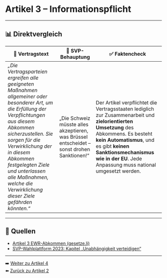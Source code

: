 # Artikel 3 – Informationspflicht

---

## 📊 Direktvergleich

| 📜 **Vertragstext** | 🧨 **SVP-Behauptung** | ✅ **Faktencheck** |
|---------------------|-----------------------|--------------------|
| _„Die Vertragsparteien ergreifen alle geeigneten Maßnahmen allgemeiner oder besonderer Art, um die Erfüllung der Verpflichtungen aus diesem Abkommen sicherzustellen. Sie sorgen für die Verwirklichung der in diesem Abkommen festgelegten Ziele und unterlassen alle Maßnahmen, welche die Verwirklichung dieser Ziele gefährden könnten.“_ | „Die Schweiz müsste alles akzeptieren, was Brüssel entscheidet – sonst drohen Sanktionen!“ | Der Artikel verpflichtet die Vertragsstaaten lediglich zur Zusammenarbeit und **zielorientierten Umsetzung** des Abkommens. Es besteht **kein Automatismus**, und es gibt **keinen Sanktionsmechanismus wie in der EU**. Jede Anpassung muss national umgesetzt werden. |

---

## 🔗 Quellen

- [Artikel 3 EWR-Abkommen (gesetze.li)](https://www.gesetze.li/konso/html/1992036#Art3)
- [SVP-Wahlplattform 2023: Kapitel „Unabhängigkeit verteidigen“](https://www.svp.ch/…)

---

➡️ [Weiter zu Artikel 4](artikel_004.md)  
⬅️ [Zurück zu Artikel 2](artikel_002.md)
